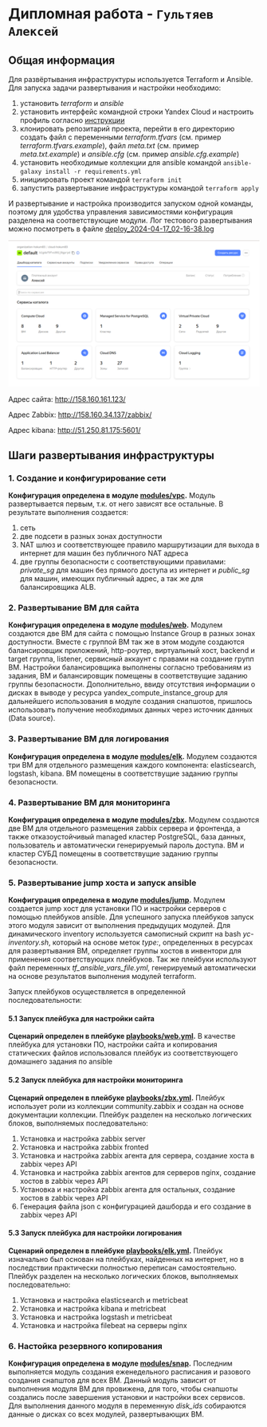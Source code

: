 # Дипломная работа - `Гультяев Алексей`

## Общая информация
Для развёртывания инфраструктуры используется Terraform и Ansible. Для запуска задачи развертывания и настройки необходимо:
1. установить *terraform* и *ansible*
2. установить интерфейс командной строки Yandex Cloud и настроить профиль согласно [инструкции](https://yandex.cloud/ru/docs/cli/quickstart)
3. клонировать репозитарий проекта, перейти в его директорию создать файл с переменными *terraform.tfvars* (см. пример *terraform.tfvars.example*), файл *meta.txt* (см. пример *meta.txt.example*) и *ansible.cfg* (см. пример *ansible.cfg.example*)
4. установить необходимые коллекции для ansible командой `ansible-galaxy install -r requirements.yml`
5. инициировать проект командой `terraform init`
6. запустить развертывание инфраструктуры командой `terraform apply`

И развертывание и настройка производится запуском одной команды, поэтому для удобства управления зависимостями конфигурация разделена на соответствующие модули. Лог тестового развертывания можно посмотреть в файле [deploy_2024-04-17_02-16-38.log](https://github.com/hokum83/diplom/blob/main/deploy_2024-04-17_02-16-38.log)

![Скриншот результата развертывания:](https://github.com/hokum83/diplom/blob/main/img/cloud.png)

Адрес сайта: http://158.160.161.123/

Адрес Zabbix: http://158.160.34.137/zabbix/

Адрес kibana: http://51.250.81.175:5601/

## Шаги развертывания инфраструктуры

### 1. Создание и конфигурирование сети
**Конфигурация определена в модуле [modules/vpc](https://github.com/hokum83/diplom/tree/main/modules/vpc).** Модуль развертывается первым, т.к. от него зависят все остальные. В результате выполнения создается:
1. сеть
2. две подсети в разных зонах доступности
3. NAT шлюз и соответствующее правило маршрутизации для выхода в интернет для машин без публичного NAT адреса
4. две группы безопасности с соответствующими правилами: *private_sg* для машин без прямого доступа из интернет и *public_sg* для машин, имеющих публичный адрес, а так же для балансировщика ALB.

### 2. Развертывание ВМ для сайта
**Конфигурация определена в модуле [modules/web](https://github.com/hokum83/diplom/tree/main/modules/web).** Модулем создаются две ВМ для сайта с помощью Instance Group в разных зонах доступности. Вместе с группой ВМ так же в этом модуле создаются балансировщик приложений, http-роутер, виртуальный хост, backend и target группа, listener, сервисный аккаунт с правами на создание групп ВМ. Настройки балансировщика выполнены согласно требованиям из задания, ВМ и балансировщик помещены в соответствущие заданию группы безопасности.
Дополнительно, ввиду отсутствия информации о дисках в выводе у ресурса yandex_compute_instance_group для дальнейшего использования в модуле создания снапшотов, пришлось использовать получение необходимых данных через источник данных (Data source).

### 3. Развертывание ВМ для логирования
**Конфигурация определена в модуле [modules/elk](https://github.com/hokum83/diplom/tree/main/modules/elk).** Модулем создаются три ВМ для отдельного размещения каждого компонента: elasticsearch, logstash, kibana. ВМ помещены в соответствущие заданию группы безопасности.

### 4. Развертывание ВМ для мониторинга
**Конфигурация определена в модуле [modules/zbx](https://github.com/hokum83/diplom/tree/main/modules/zbx).** Модулем создаются две ВМ для отдельного размещения zabbix сервера и фронтенда, а также отказоустойчивый managed кластер PostgreSQL, база данных, пользователь и автоматически генерируемый пароль доступа. ВМ и кластер СУБД помещены в соответствущие заданию группы безопасности.

### 5. Развертывание jump хоста и запуск ansible
**Конфигурация определена в модуле [modules/jump](https://github.com/hokum83/diplom/tree/main/modules/jump).** Модулем создается jump хост для установки ПО и настройки серверов с помощью плейбуков ansible. Для успешного запуска плейбуков запуск этого модуля зависит от выполнения предыдущих модулей.
Для динамического inventory используется самописный скрипт на bash *yc-inventory.sh*, который на основе меток *type:*, определенных в ресурсах для развертывания ВМ, определяет группы хостов в инвентори для применения соответствующих плейбуков. Так же плейбуки используют файл переменных *tf_ansible_vars_file.yml*, генерируемый автоматически на основе результатов выполнения модулей terraform.

Запуск плейбуков осуществляется в определенной последовательности:

#### 5.1 Запуск плейбука для настройки сайта
**Сценарий определен в плейбуке [playbooks/web.yml](https://github.com/hokum83/diplom/blob/main/playbooks/web.yml).** В качестве плейбука для установки ПО, настройки сайта и копирования статических файлов использовался плейбук из соответствующего домашнего задания по ansible

#### 5.2 Запуск плейбука для настройки мониторинга
**Сценарий определен в плейбуке [playbooks/zbx.yml](https://github.com/hokum83/diplom/blob/main/playbooks/zbx.yml).** Плейбук использует роли из коллекции community.zabbix и создан на основе документации коллекции. Плейбук разделен на несколько логических блоков, выполняемых последовательно:
1. Установка и настройка zabbix server
2. Установка и настройка zabbix fronted
3. Установка и настройка zabbix агента для сервера, создание хоста в zabbix через API
4. Установка и настройка zabbix агентов для серверов nginx, создание хостов в zabbix через API
5. Установка и настройка zabbix агента для остальных, создание хостов в zabbix через API
6. Генерация файла json с конфигурацией дашборда и его создание в zabbix через API

#### 5.3 Запуск плейбука для настройки логирования
**Сценарий определен в плейбуке [playbooks/elk.yml](https://github.com/hokum83/diplom/blob/main/playbooks/elk.yml).** Плейбук изначально был основан на плейбуках, найденных на интернет, но в последствии практически полностью переписан самостоятельно. Плейбук разделен на несколько логических блоков, выполняемых последовательно:
1. Установка и настройка elasticsearch и metricbeat
2. Установка и настройка kibana и metricbeat
3. Установка и настройка logstash и metricbeat
4. Установка и настройка filebeat на серверы nginx

### 6. Настойка резервного копирования
**Конфигурация определена в модуле [modules/snap](https://github.com/hokum83/diplom/tree/main/modules/snap).** Последним выполняется модуль создания еженедельного расписания и разового создания снапштов для всех ВМ. Данный модуль зависит от выполнения модуля ВМ для провижена, для того, чтобы снапшоты создались после завершения установки и настройки всех сервисов. Для выполнения данного модуля в переменную *disk_ids* собираются данные о дисках со всех модулей, развертывающих ВМ.


